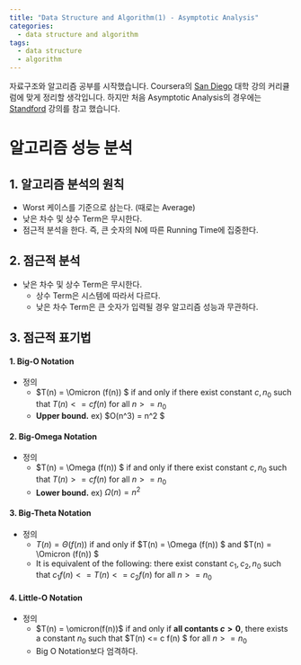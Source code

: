 ```yaml
---
title: "Data Structure and Algorithm(1) - Asymptotic Analysis"
categories:
  - data structure and algorithm
tags:
  - data structure
  - algorithm
---
```

자료구조와 알고리즘 공부를 시작했습니다. Coursera의 [San Diego](https://www.coursera.org/specializations/data-structures-algorithms) 대학 강의 커리큘럼에 맞게 정리할 생각입니다. 하지만 처음 Asymptotic Analysis의 경우에는 [Standford]() 강의를 참고 했습니다.



# 알고리즘 성능 분석



## 1. 알고리즘 분석의 원칙

- Worst 케이스를 기준으로 삼는다. (때로는 Average)
- 낮은 차수 및 상수 Term은 무시한다.
- 점근적 분석을 한다. 즉, 큰 숫자의 N에 따른 Running Time에 집중한다.





## 2. 점근적 분석

- 낮은 차수 및 상수 Term은 무시한다.
  - 상수 Term은 시스템에 따라서 다르다.
  - 낮은 차수 Term은 큰 숫자가 입력될 경우 알고리즘 성능과 무관하다.





## 3. 점근적 표기법

#### 1. Big-O Notation

- 정의
  -  $T(n) = \Omicron (f(n)) $ if and only if there exist constant $c, n_0$ such that $T(n) <= c f(n)$ for all $n >= n_0$
  - **Upper bound.** ex) $O(n^3) = n^2 $



#### 2. Big-Omega Notation

- 정의
  -  $T(n) = \Omega (f(n)) $ if and only if there exist constant $c, n_0$ such that $T(n) >= c f(n)$ for all $n >= n_0$
  - **Lower bound.** ex) $\Omega(n) = n^2$



#### 3. Big-Theta Notation

- 정의
  - $T(n) = \Theta(f(n))$ if and only if  $T(n) = \Omega (f(n)) $ and  $T(n) = \Omicron (f(n)) $
  - It is equivalent of the following: there exist constant $c_1, c_2, n_0$ such that $c_1f(n) <= T(n) <= c_2f(n)$ for all $n >= n_0$



#### 4. Little-O Notation

- 정의
  - $T(n) = \omicron(f(n))$ if and only if **all contants $c >0$**, there exists a constant $n_0$ such that $T(n) <= c  f(n) $ for all $n >= n_0$
  - Big O Notation보다 엄격하다.
